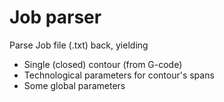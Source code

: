 # Job parser

Parse Job file (.txt) back, yielding
  - Single (closed) contour (from G-code)
  - Technological parameters for contour's spans
  - Some global parameters
